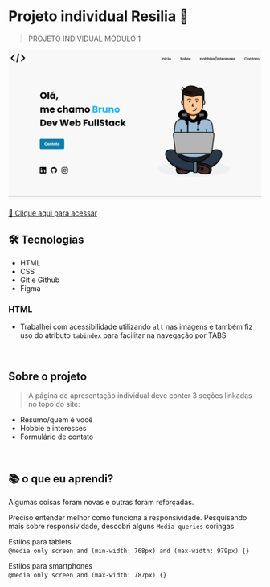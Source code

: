 # Projeto individual Resilia 🚀

> PROJETO INDIVIDUAL MÓDULO 1

![preview](./.github/preview.png)

[🔗 Clique aqui para acessar](https://nobrupsiq.github.io/projeto-individual-resilia/)

## 🛠 Tecnologias

-   HTML
-   CSS
-   Git e Github
-   Figma

### HTML

-   Trabalhei com acessibilidade utilizando `alt` nas imagens e também fiz uso do atributo `tabindex` para facilitar na navegação por TABS

<br>

## Sobre o projeto

> A página de apresentação individual deve conter 3 seções linkadas no topo do site:

-   Resumo/quem é você
-   Hobbie e interesses
-   Formulário de contato

<br>

## 📚 o que eu aprendi?

Algumas coisas foram novas e outras foram reforçadas.

Preciso entender melhor como funciona a responsividade.
Pesquisando mais sobre responsividade, descobri alguns `Media queries` coringas

<p> Estilos para tablets <br>
 <code>@media only screen and (min-width: 768px) and (max-width: 979px) {}</code>
</p>

<p>
 Estilos para smartphones <br>
 <code>@media only screen and (max-width: 787px) {}</code>
</p>
